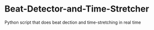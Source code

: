 # Beat-Detector-and-Time-Stretcher
Python script that does beat dection and time-stretching in real time
